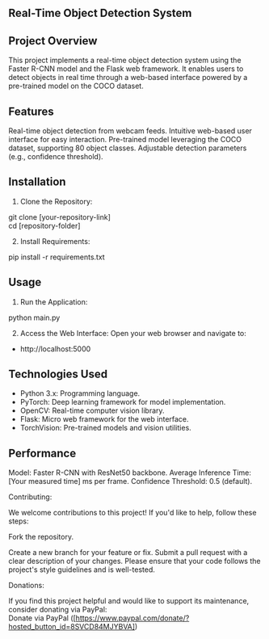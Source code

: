 ## Real-Time Object Detection System
## Project Overview

This project implements a real-time object detection system using the Faster R-CNN model and the Flask web framework. It enables users to detect objects in real time through a web-based interface powered by a pre-trained model on the COCO dataset.

## Features
Real-time object detection from webcam feeds.
Intuitive web-based user interface for easy interaction.
Pre-trained model leveraging the COCO dataset, supporting 80 object classes.
Adjustable detection parameters (e.g., confidence threshold).

## Installation
1. Clone the Repository:

git clone [your-repository-link]  
cd [repository-folder]  

2. Install Requirements:

pip install -r requirements.txt  

## Usage
1. Run the Application:

python main.py  

2. Access the Web Interface:
Open your web browser and navigate to:
- http://localhost:5000

## Technologies Used
- Python 3.x: Programming language.
- PyTorch: Deep learning framework for model implementation.
- OpenCV: Real-time computer vision library.
- Flask: Micro web framework for the web interface.
- TorchVision: Pre-trained models and vision utilities.
  
## Performance
Model: Faster R-CNN with ResNet50 backbone.
Average Inference Time: [Your measured time] ms per frame.
Confidence Threshold: 0.5 (default).


Contributing:

We welcome contributions to this project! If you'd like to help, follow these steps:

Fork the repository.

Create a new branch for your feature or fix.
Submit a pull request with a clear description of your changes.
Please ensure that your code follows the project's style guidelines and is well-tested.

Donations:

If you find this project helpful and would like to support its maintenance, consider donating via PayPal:  
Donate via PayPal ([https://www.paypal.com/donate/?hosted_button_id=8SVCD84MJYBVA])
